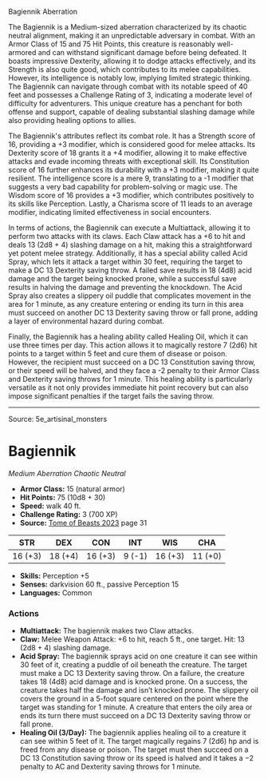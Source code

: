 <MonsterName/>Bagiennik</MonsterName>
<CreatureType/>Aberration</CreatureType>

<summary>The Bagiennik is a Medium-sized aberration characterized by its chaotic neutral alignment, making it an unpredictable adversary in combat. With an Armor Class of 15 and 75 Hit Points, this creature is reasonably well-armored and can withstand significant damage before being defeated. It boasts impressive Dexterity, allowing it to dodge attacks effectively, and its Strength is also quite good, which contributes to its melee capabilities. However, its intelligence is notably low, implying limited strategic thinking. The Bagiennik can navigate through combat with its notable speed of 40 feet and possesses a Challenge Rating of 3, indicating a moderate level of difficulty for adventurers. This unique creature has a penchant for both offense and support, capable of dealing substantial slashing damage while also providing healing options to allies.</summary>

<detail>

The Bagiennik's attributes reflect its combat role. It has a Strength score of 16, providing a +3 modifier, which is considered good for melee attacks. Its Dexterity score of 18 grants it a +4 modifier, allowing it to make effective attacks and evade incoming threats with exceptional skill. Its Constitution score of 16 further enhances its durability with a +3 modifier, making it quite resilient. The intelligence score is a mere 9, translating to a -1 modifier that suggests a very bad capability for problem-solving or magic use. The Wisdom score of 16 provides a +3 modifier, which contributes positively to its skills like Perception. Lastly, a Charisma score of 11 leads to an average modifier, indicating limited effectiveness in social encounters.

In terms of actions, the Bagiennik can execute a Multiattack, allowing it to perform two attacks with its claws. Each Claw attack has a +6 to hit and deals 13 (2d8 + 4) slashing damage on a hit, making this a straightforward yet potent melee strategy. Additionally, it has a special ability called Acid Spray, which lets it attack a target within 30 feet, requiring the target to make a DC 13 Dexterity saving throw. A failed save results in 18 (4d8) acid damage and the target being knocked prone, while a successful save results in halving the damage and preventing the knockdown. The Acid Spray also creates a slippery oil puddle that complicates movement in the area for 1 minute, as any creature entering or ending its turn in this area must succeed on another DC 13 Dexterity saving throw or fall prone, adding a layer of environmental hazard during combat.

Finally, the Bagiennik has a healing ability called Healing Oil, which it can use three times per day. This action allows it to magically restore 7 (2d6) hit points to a target within 5 feet and cure them of disease or poison. However, the recipient must succeed on a DC 13 Constitution saving throw, or their speed will be halved, and they face a -2 penalty to their Armor Class and Dexterity saving throws for 1 minute. This healing ability is particularly versatile as it not only provides immediate hit point recovery but can also impose significant penalties if the target fails the saving throw.</detail>



---

Source: 5e_artisinal_monsters

# Bagiennik

*Medium* *Aberration* *Chaotic Neutral*

- **Armor Class:** 15 (natural armor)
- **Hit Points:** 75 (10d8 + 30)
- **Speed:** walk 40 ft.
- **Challenge Rating:** 3 (700 XP)
- **Source:** [Tome of Beasts 2023](https://koboldpress.com/kpstore/product/tome-of-beasts-1-2023-edition/) page 31

| STR | DEX | CON | INT | WIS | CHA |
| --- | --- | --- | --- | --- | --- |
| 16 (+3) | 18 (+4) | 16 (+3) | 9 (-1) | 16 (+3) | 11 (+0) |

- **Skills:** Perception +5
- **Senses:** darkvision 60 ft., passive Perception 15
- **Languages:** Common

### Actions

- **Multiattack:** The bagiennik makes two Claw attacks.
- **Claw:** Melee Weapon Attack: +6 to hit, reach 5 ft., one target. Hit: 13 (2d8 + 4) slashing damage.
- **Acid Spray:** The bagiennik sprays acid on one creature it can see within 30 feet of it, creating a puddle of oil beneath the creature. The target must make a DC 13 Dexterity saving throw. On a failure, the creature takes 18 (4d8) acid damage and is knocked prone. On a success, the creature takes half the damage and isn’t knocked prone. The slippery oil covers the ground in a 5-foot square centered on the point where the target was standing for 1 minute. A creature that enters the oily area or ends its turn there must succeed on a DC 13 Dexterity saving throw or fall prone.
- **Healing Oil (3/Day):** The bagiennik applies healing oil to a creature it can see within 5 feet of it. The target magically regains 7 (2d6) hp and is freed from any disease or poison. The target must then succeed on a DC 13 Constitution saving throw or its speed is halved and it takes a −2 penalty to AC and Dexterity saving throws for 1 minute.


